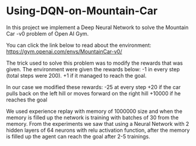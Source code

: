 # Using-DQN-on-Mountain-Car

In this project we implement a Deep Neural Network to solve the Mountain Car -v0  problem of Open AI Gym.


You can click the link below to read about the environment:
                  https://gym.openai.com/envs/MountainCar-v0/

The trick used to solve this problem was to modify the rewards that was given. The environment were given the rewards below:
  -1 in every step (total steps were 200).
  +1 if it managed to reach the goal.

In our case we modified these rewards:
  -25 at every step
  +20 if the car pulls back on the left hill or moves forward on the right hill
  +10000 if he reaches the goal

We used experience replay with memory of 1000000 size and when the memory is filled up the network is training with batches of 30 from the memory. From the experiments we saw that using a Neural Network with 2 hidden layers of 64 neurons with relu activation function, after the memory is filled up the agent can reach the goal after 2-5 trainings.
